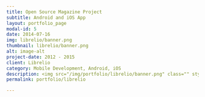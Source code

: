 ```yaml
---
title: Open Source Magazine Project
subtitle: Android and iOS App
layout: portfolio_page
modal-id: 5
date: 2014-07-16
img: librelio/banner.png
thumbnail: librelio/banner.png
alt: image-alt
project-date: 2012 - 2015
client: Librelio
category: Mobile Development, Android, iOS
description: <img src="/img/portfolio/librelio/banner.png" class="" style="border:0px;margin:10px;width:300px;"><br/><p>I contributed over a number of years to this open source magazine project.</p><br/><p><a href="https://github.com/libreliodev/android">https://github.com/libreliodev/android</a></p><br><p><a href="https://github.com/libreliodev/ios">https://github.com/libreliodev/ios</a></p>
permalink: portfolio/librelio

---
```

